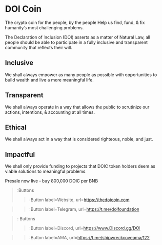 
# DOI Coin

The crypto coin for the people, by the people
Help us find, fund, & fix humanity’s most challenging problems.

The Declaration of Inclusion (DOI) asserts as a matter of Natural Law, all people should be able to participate in a fully inclusive and transparent community that reflects their will.

## Inclusive
We shall always empower as many people as possible with opportunities to build wealth and live a more meaningful life.

## Transparent
We shall always operate in a way that allows the public to scrutinize our actions, intentions, & accounting at all times.

## Ethical
We shall always act in a way that is considered righteous, noble, and just.

## Impactful
We shall only provide funding to projects that DOIC token holders deem as viable solutions to meaningful problems

Presale now live - buy 800,000 DOIC per BNB

> :Buttons
> > :Button label=Website, url=https://thedoicoin.com

> > :Button label=Telegram, url=https://t.me/doifoundation

>: Buttons
> > :Button label=Discord, url=https://www.Discord.gg/DOI

> > :Button label=AMA, url=https://t.me/shipwreckcoveama/122

